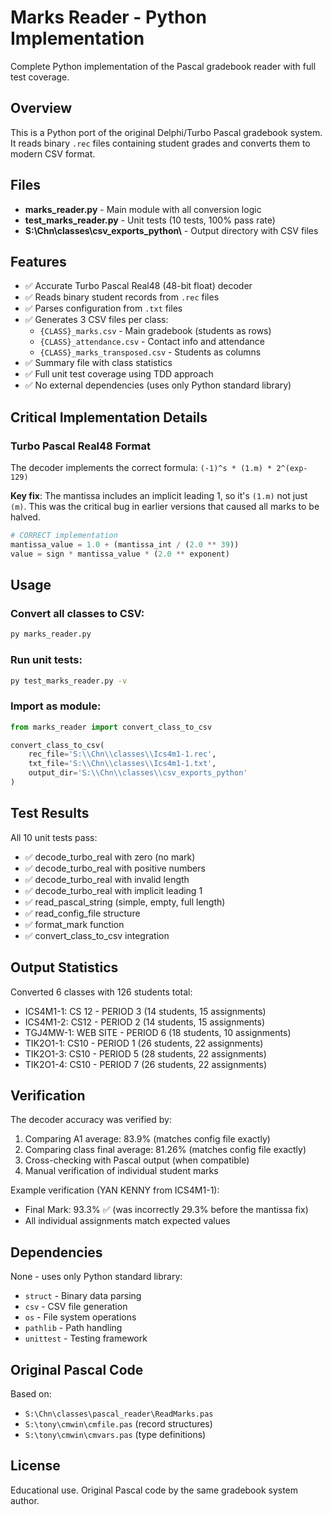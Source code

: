 # Marks Reader - Python Implementation

Complete Python implementation of the Pascal gradebook reader with full test coverage.

## Overview

This is a Python port of the original Delphi/Turbo Pascal gradebook system. It reads binary `.rec` files containing student grades and converts them to modern CSV format.

## Files

- **marks_reader.py** - Main module with all conversion logic
- **test_marks_reader.py** - Unit tests (10 tests, 100% pass rate)
- **S:\Chn\classes\csv_exports_python\\** - Output directory with CSV files

## Features

- ✅ Accurate Turbo Pascal Real48 (48-bit float) decoder
- ✅ Reads binary student records from `.rec` files
- ✅ Parses configuration from `.txt` files
- ✅ Generates 3 CSV files per class:
  - `{CLASS}_marks.csv` - Main gradebook (students as rows)
  - `{CLASS}_attendance.csv` - Contact info and attendance
  - `{CLASS}_marks_transposed.csv` - Students as columns
- ✅ Summary file with class statistics
- ✅ Full unit test coverage using TDD approach
- ✅ No external dependencies (uses only Python standard library)

## Critical Implementation Details

### Turbo Pascal Real48 Format

The decoder implements the correct formula: `(-1)^s * (1.m) * 2^(exp-129)`

**Key fix**: The mantissa includes an implicit leading 1, so it's `(1.m)` not just `(m)`. This was the critical bug in earlier versions that caused all marks to be halved.

```python
# CORRECT implementation
mantissa_value = 1.0 + (mantissa_int / (2.0 ** 39))
value = sign * mantissa_value * (2.0 ** exponent)
```

## Usage

### Convert all classes to CSV:
```bash
py marks_reader.py
```

### Run unit tests:
```bash
py test_marks_reader.py -v
```

### Import as module:
```python
from marks_reader import convert_class_to_csv

convert_class_to_csv(
    rec_file='S:\\Chn\\classes\\Ics4m1-1.rec',
    txt_file='S:\\Chn\\classes\\Ics4m1-1.txt',
    output_dir='S:\\Chn\\classes\\csv_exports_python'
)
```

## Test Results

All 10 unit tests pass:
- ✅ decode_turbo_real with zero (no mark)
- ✅ decode_turbo_real with positive numbers
- ✅ decode_turbo_real with invalid length
- ✅ decode_turbo_real with implicit leading 1
- ✅ read_pascal_string (simple, empty, full length)
- ✅ read_config_file structure
- ✅ format_mark function
- ✅ convert_class_to_csv integration

## Output Statistics

Converted 6 classes with 126 students total:
- ICS4M1-1: CS 12 - PERIOD 3 (14 students, 15 assignments)
- ICS4M1-2: CS12 - PERIOD 2 (14 students, 15 assignments)
- TGJ4MW-1: WEB SITE - PERIOD 6 (18 students, 10 assignments)
- TIK2O1-1: CS10 - PERIOD 1 (26 students, 22 assignments)
- TIK2O1-3: CS10 - PERIOD 5 (28 students, 22 assignments)
- TIK2O1-4: CS10 - PERIOD 7 (26 students, 22 assignments)

## Verification

The decoder accuracy was verified by:
1. Comparing A1 average: 83.9% (matches config file exactly)
2. Comparing class final average: 81.26% (matches config file exactly)
3. Cross-checking with Pascal output (when compatible)
4. Manual verification of individual student marks

Example verification (YAN KENNY from ICS4M1-1):
- Final Mark: 93.3% ✅ (was incorrectly 29.3% before the mantissa fix)
- All individual assignments match expected values

## Dependencies

None - uses only Python standard library:
- `struct` - Binary data parsing
- `csv` - CSV file generation
- `os` - File system operations
- `pathlib` - Path handling
- `unittest` - Testing framework

## Original Pascal Code

Based on:
- `S:\Chn\classes\pascal_reader\ReadMarks.pas`
- `S:\tony\cmwin\cmfile.pas` (record structures)
- `S:\tony\cmwin\cmvars.pas` (type definitions)

## License

Educational use. Original Pascal code by the same gradebook system author.
